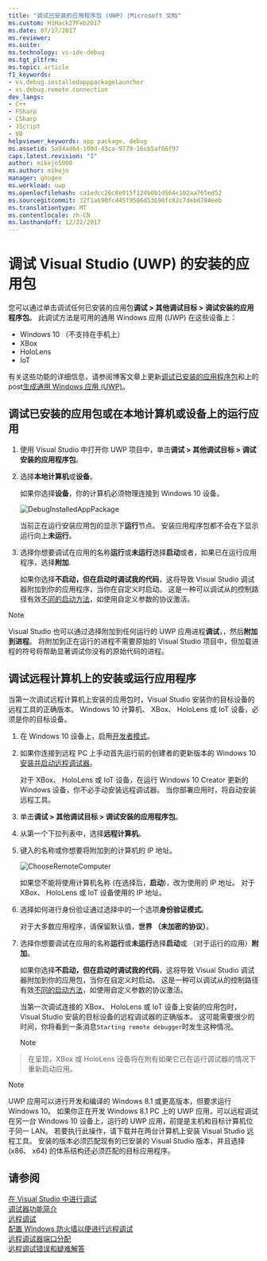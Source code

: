 ```yaml
---
title: "调试已安装的应用程序包 (UWP) |Microsoft 文档"
ms.custom: H1Hack27Feb2017
ms.date: 07/17/2017
ms.reviewer: 
ms.suite: 
ms.technology: vs-ide-debug
ms.tgt_pltfrm: 
ms.topic: article
f1_keywords:
- vs.debug.installedapppackagelauncher
- vs.debug.remote.connection
dev_langs:
- C++
- FSharp
- CSharp
- JScript
- VB
helpviewer_keywords: app package, debug
ms.assetid: 5a94ad64-100d-43ca-9779-16cb5af86f97
caps.latest.revision: "1"
author: mikejo5000
ms.author: mikejo
manager: ghogen
ms.workload: uwp
ms.openlocfilehash: ca1edcc26c8e015f12db6b1d564c182aa765ed52
ms.sourcegitcommit: 32f1a690fc445f9586d53698fc82c7debd784eeb
ms.translationtype: MT
ms.contentlocale: zh-CN
ms.lasthandoff: 12/22/2017
---
```

# <a name="debug-an-installed-app-package-in-visual-studio-uwp"></a>调试 Visual Studio (UWP) 的安装的应用包

您可以通过单击调试任何已安装的应用包**调试 > 其他调试目标 > 调试安装的应用程序包**。 此调试方法是可用的通用 Windows 应用 (UWP) 在这些设备上：

* Windows 10 （不支持在手机上）
* XBox
* HoloLens
* IoT

有关这些功能的详细信息，请参阅博客文章上更新[调试已安装的应用程序包](https://blogs.msdn.microsoft.com/visualstudioalm/2016/03/30/updates-for-debugging-installed-app-packages-in-visual-studio-2015-update-2/)和上的 post[生成通用 Windows 应用 (UWP)](https://blogs.msdn.microsoft.com/visualstudio/2016/08/02/universal-windows-apps-targeting-windows-10-anniversary-sdk/)。

## <a name="debug-an-installed-app-package-or-running-app-on-a-local-machine-or-device"></a>调试已安装的应用包或在本地计算机或设备上的运行应用

1. 使用 Visual Studio 中打开你 UWP 项目中，单击**调试 > 其他调试目标 > 调试安装的应用程序包**。

2. 选择**本地计算机**或**设备**。

     如果你选择**设备**，你的计算机必须物理连接到 Windows 10 设备。

     ![DebugInstalledAppPackage](../debugger/media/debug-installed-app-pkg.png "DebugInstalledAppPackage")

     当前正在运行安装应用包的显示下**运行**节点。 安装应用程序包都不会在下显示运行向上**未运行**。

3. 选择你想要调试在应用的名称**运行**或**未运行**选择**启动**或者，如果已在运行应用程序，选择**附加**.

     如果你选择**不启动，但在启动时调试我的代码**，这将导致 Visual Studio 调试器附加到你的应用程序，当你在自定义时启动。 这是一种可以调试从的控制路径有效[不同的启动方法](/windows/uwp/xbox-apps/automate-launching-uwp-apps)，如使用自定义参数的协议激活。

> [!NOTE]
> Visual Studio 也可以通过选择附加到任何运行的 UWP 应用进程**调试**，，然后**附加到进程**。 将附加到正在运行的进程不需要原始的 Visual Studio 项目中，但加载进程的符号将帮助显著调试你没有的原始代码的进程。
  
## <a name="remote"></a>调试远程计算机上的安装或运行应用程序 

当第一次调试远程计算机上安装的应用包时，Visual Studio 安装你的目标设备的远程工具的正确版本。 Windows 10 计算机、 XBox、 HoloLens 或 IoT 设备，必须是你的目标设备。

1. 在 Windows 10 设备上，启用[开发者模式](/windows/uwp/get-started/enable-your-device-for-development)。

2. 如果你连接到远程 PC 上手动首先运行前的创建者的更新版本的 Windows 10[安装并启动远程调试器](../debugger/remote-debugging.md)。

     对于 XBox、 HoloLens 或 IoT 设备，在运行 Windows 10 Creator 更新的 Windows 设备，你不必手动安装远程调试器。 当你部署应用时，将自动安装远程工具。

3. 单击**调试 > 其他调试目标 > 调试安装的应用程序包**。

4. 从第一个下拉列表中，选择**远程计算机**。

5. 键入的名称或你想要将附加到的计算机的 IP 地址。

     ![ChooseRemoteComputer](../debugger/media/debug-remote-app-pkg.png "ChooseRemoteComputer")

     如果您不能将使用计算机名称 (在选择后，**启动**)，改为使用的 IP 地址。 对于 XBox、 HoloLens 或 IoT 设备使用的 IP 地址。

5. 选择如何进行身份验证通过选择中的一个选项**身份验证模式**。

    对于大多数应用程序，请保留默认值，**世界 （未加密的协议）**。

6. 选择你想要调试在应用的名称**运行**或**未运行**选择**启动**或 （对于运行的应用）**附加**。

     如果你选择**不启动，但在启动时调试我的代码**，这将导致 Visual Studio 调试器附加到你的应用包，当你在自定义时启动。 这是一种可以调试从的控制路径有效[不同的启动方法](/windows/uwp/xbox-apps/automate-launching-uwp-apps)，如使用自定义参数的协议激活。

     当第一次调试连接的 XBox、 HoloLens 或 IoT 设备上安装的应用包时，Visual Studio 安装的目标设备的远程调试器的正确版本。 这可能需要很少的时间，你将看到一条消息``Starting remote debugger``时发生这种情况。

     > [!NOTE]
> 在呈现，XBox 或 HoloLens 设备将在附有如果它已在运行调试器的情况下重新启动应用。

> [!NOTE]
> UWP 应用可以进行开发和编译的 Windows 8.1 或更高版本，但要求运行 Windows 10。 如果你正在开发 Windows 8.1 PC 上的 UWP 应用，可以远程调试在另一台 Windows 10 设备上，运行的 UWP 应用，前提是主机和目标计算机位于同一 LAN。 若要执行此操作，请下载并在两台计算机上安装 Visual Studio 远程工具。 安装的版本必须匹配现有的已安装的 Visual Studio 版本，并且选择 (x86、 x64) 的体系结构还必须匹配的目标应用程序。
  
## <a name="see-also"></a>请参阅  
 [在 Visual Studio 中进行调试](../debugger/index.md)  
 [调试器功能简介](../debugger/debugger-feature-tour.md)  
 [远程调试](../debugger/remote-debugging.md)  
 [配置 Windows 防火墙以便进行远程调试](../debugger/configure-the-windows-firewall-for-remote-debugging.md)  
 [远程调试器端口分配](../debugger/remote-debugger-port-assignments.md)  
 [远程调试错误和疑难解答](../debugger/remote-debugging-errors-and-troubleshooting.md)